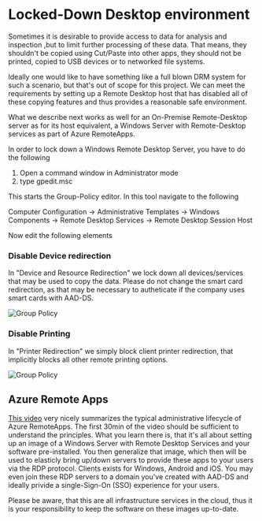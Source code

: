 # Locked-Down Desktop environment #
Sometimes it is desirable to provide access to data for analysis and inspection ,but to limit further processing of these data. That means, they shouldn't be copied using Cut/Paste into other apps, they should not be printed, copied to USB devices or to networked file systems.

Ideally one would like to have something like a full blown DRM system for such a scenario, but that's out of scope for this project. We can meet the requirements by setting up a Remote Desktop host that has disabled all of these copying features and thus provides a reasonable safe environment.

What we describe next works as well for an On-Premise Remote-Desktop server as for its host equivalent, a Windows Server with Remote-Desktop services as part of Azure RemoteApps.

In order to lock down a Windows Remote Desktop Server, you have to do the following

1. Open a command window in Administrator mode
2. type gpedit.msc

This starts the Group-Policy editor. In this tool navigate to the following

Computer Configuration -> Administrative Templates -> Windows Components -> Remote Desktop Services -> Remote Desktop Session Host

Now edit the following elements

### Disable Device redirection ###
In "Device and Resource Redirection" we lock down all devices/services that may be used to copy the data. Please do not change the smart card redirection, as that may be necessary to autheticate if the company uses smart cards with AAD-DS.

![Group Policy](http://i.imgur.com/gVsTsiA.png)

### Disable Printing ###
In "Printer Redirection" we simply block client printer redirection, that implicitly blocks all other remote printing options.

![Group Policy](http://i.imgur.com/QfGiNdt.png)

## Azure Remote Apps ##
[This video](https://azure.microsoft.com/en-us/documentation/videos/microsoft-ignite-2015-fundamentals-of-microsoft-azure-remoteapp-management-and-administration/ "Azure RemoteApps basics") very nicely summarizes the typical administrative lifecycle of Azure RemoteApps. The first 30min of the video should be sufficient to understand the principles. What you learn there is, that it's all about setting up an image of a Windows Server with Remote Desktop Services and your software pre-installed. You then generalize that image, which then will be used to elasticly bring up/down servers to provide these apps to your users via the RDP protocol. Clients exists for Windows, Android and iOS. You may even join these RDP servers to a domain you've created with AAD-DS and ideally privide a single-Sign-On (SSO) experience for your users.

Please be aware, that this are all infrastructure services in the cloud, thus it is your responsibility to keep the software on these images up-to-date.


